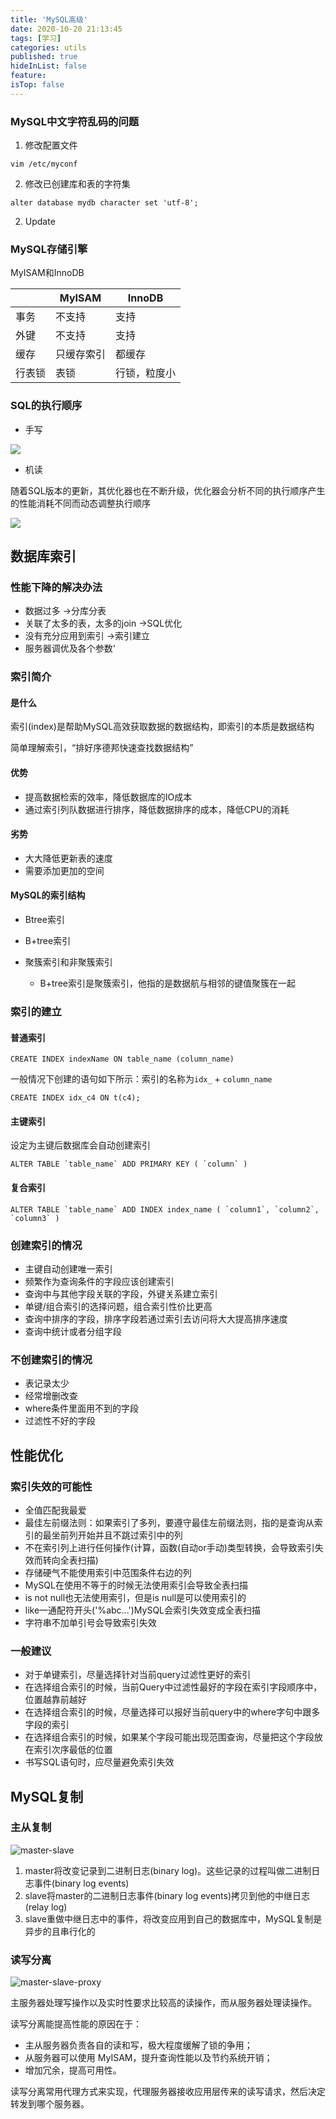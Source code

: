 ```yaml
---
title: 'MySQL高级'
date: 2020-10-20 21:13:45
tags: [学习]
categories: utils
published: true
hideInList: false
feature: 
isTop: false
---
```


### MySQL中文字符乱码的问题

1. 修改配置文件

```shell
vim /etc/myconf
```

2. 修改已创建库和表的字符集

```shell
alter database mydb character set 'utf-8';
```

2. Update

### MySQL存储引擎

MyISAM和InnoDB

|        | MyISAM     | InnoDB       |
| ------ | ---------- | ------------ |
| 事务   | 不支持     | 支持         |
| 外键   | 不支持     | 支持         |
| 缓存   | 只缓存索引 | 都缓存       |
| 行表锁 | 表锁       | 行锁，粒度小 |

<!-- more -->

### SQL的执行顺序

- 手写

![](MySQL/0081Kckwly1gk9wf3l6pyj30fw0en3zn-20220410215929201.jpg)

- 机读

随着SQL版本的更新，其优化器也在不断升级，优化器会分析不同的执行顺序产生的性能消耗不同而动态调整执行顺序

![](MySQL/0081Kckwly1gk9wgqbe5wj30ch0adgmo-20220410215931180.jpg)

## 数据库索引

### 性能下降的解决办法

- 数据过多 ->分库分表
- 关联了太多的表，太多的join  ->SQL优化
- 没有充分应用到索引 ->索引建立
- 服务器调优及各个参数‘

### 索引简介

#### 是什么

索引(index)是帮助MySQL高效获取数据的数据结构，即索引的本质是数据结构

简单理解索引，“排好序德邦快速查找数据结构”

#### 优势

- 提高数据检索的效率，降低数据库的IO成本
- 通过索引列队数据进行排序，降低数据排序的成本，降低CPU的消耗

#### 劣势

- 大大降低更新表的速度
- 需要添加更加的空间

#### MySQL的索引结构

- Btree索引

- B+tree索引

- 聚簇索引和非聚簇索引

  - B+tree索引是聚簇索引，他指的是数据航与相邻的键值聚簇在一起

### 索引的建立

#### 普通索引

```mysql
CREATE INDEX indexName ON table_name (column_name)
```

一般情况下创建的语句如下所示：索引的名称为`idx_` + `column_name`

```mysql
CREATE INDEX idx_c4 ON t(c4);
```

#### 主键索引

设定为主键后数据库会自动创建索引

```mysql
ALTER TABLE `table_name` ADD PRIMARY KEY ( `column` )
```

#### 复合索引

```mysql
ALTER TABLE `table_name` ADD INDEX index_name ( `column1`, `column2`, `column3` )
```

### 创建索引的情况

- 主键自动创建唯一索引
- 频繁作为查询条件的字段应该创建索引
- 查询中与其他字段关联的字段，外键关系建立索引
- 单键/组合索引的选择问题，组合索引性价比更高
- 查询中排序的字段，排序字段若通过索引去访问将大大提高排序速度
- 查询中统计或者分组字段

### 不创建索引的情况

- 表记录太少
- 经常增删改查
- where条件里面用不到的字段
- 过滤性不好的字段

## 性能优化

### 索引失效的可能性

- 全值匹配我最爱
- 最佳左前缀法则：如果索引了多列，要遵守最佳左前缀法则，指的是查询从索引的最坐前列开始并且不跳过索引中的列
- 不在索引列上进行任何操作(计算，函数(自动or手动)类型转换，会导致索引失效而转向全表扫描)
- 存储硬气不能使用索引中范围条件右边的列
- MySQL在使用不等于的时候无法使用索引会导致全表扫描
- is not null也无法使用索引，但是is null是可以使用索引的
- like一通配符开头('%abc...')MySQL会索引失效变成全表扫描
- 字符串不加单引号会导致索引失效

### 一般建议

- 对于单键索引，尽量选择针对当前query过滤性更好的索引
- 在选择组合索引的时候，当前Query中过滤性最好的字段在索引字段顺序中，位置越靠前越好
- 在选择组合索引的时候，尽量选择可以报好当前query中的where字句中跟多字段的索引
- 在选择组合索引的时候，如果某个字段可能出现范围查询，尽量把这个字段放在索引次序最低的位置
- 书写SQL语句时，应尽量避免索引失效

## MySQL复制

### 主从复制

![master-slave](MySQL/0081Kckwly1gk9x0425i6j30jk09l0ut-20220410215934665.jpg)

1. master将改变记录到二进制日志(binary log)。这些记录的过程叫做二进制日志事件(binary log events)
2. slave将master的二进制日志事件(binary log events)拷贝到他的中继日志(relay log)
3. slave重做中继日志中的事件，将改变应用到自己的数据库中，MySQL复制是异步的且串行化的

### 读写分离

![master-slave-proxy](MySQL/0081Kckwly1gk9x0eqiyfj30hk0au0u7-20220410215936357.jpg)

主服务器处理写操作以及实时性要求比较高的读操作，而从服务器处理读操作。

读写分离能提高性能的原因在于：

- 主从服务器负责各自的读和写，极大程度缓解了锁的争用；
- 从服务器可以使用 MyISAM，提升查询性能以及节约系统开销；
- 增加冗余，提高可用性。

读写分离常用代理方式来实现，代理服务器接收应用层传来的读写请求，然后决定转发到哪个服务器。






















